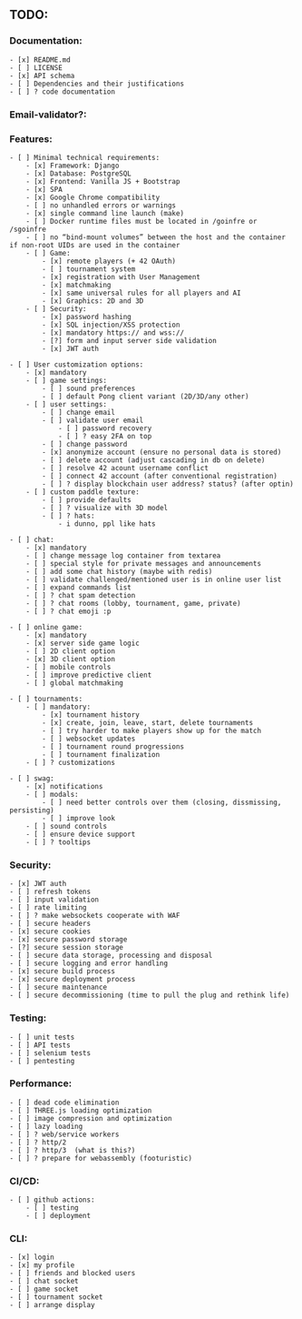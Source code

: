 ## TODO:

### Documentation:
	- [x] README.md
	- [ ] LICENSE
	- [x] API schema
	- [ ] Dependencies and their justifications
	- [ ] ? code documentation

###  Email-validator?:

### Features:
	- [ ] Minimal technical requirements:
		- [x] Framework: Django
		- [x] Database: PostgreSQL
		- [x] Frontend: Vanilla JS + Bootstrap
		- [x] SPA
		- [x] Google Chrome compatibility
		- [ ] no unhandled errors or warnings
		- [x] single command line launch (make)
		- [ ] Docker runtime files must be located in /goinfre or /sgoinfre
		- [ ] no “bind-mount volumes” between the host and the container if non-root UIDs are used in the container
		- [ ] Game:
			- [x] remote players (+ 42 OAuth)
			- [ ] tournament system
			- [x] registration with User Management
			- [x] matchmaking
			- [x] same universal rules for all players and AI
			- [x] Graphics: 2D and 3D
		- [ ] Security:
			- [x] password hashing
			- [x] SQL injection/XSS protection
			- [x] mandatory https:// and wss://
			- [?] form and input server side validation
			- [x] JWT auth

	- [ ] User customization options:
		- [x] mandatory
		- [ ] game settings:
			- [ ] sound preferences
			- [ ] default Pong client variant (2D/3D/any other)
		- [ ] user settings:
			- [ ] change email
			- [ ] validate user email
				- [ ] password recovery
				- [ ] ? easy 2FA on top
			- [ ] change password
			- [x] anonymize account (ensure no personal data is stored)
			- [ ] delete account (adjust cascading in db on delete)
			- [ ] resolve 42 acount username conflict
			- [ ] connect 42 account (after conventional registration)
			- [ ] ? display blockchain user address? status? (after optin)
		- [ ] custom paddle texture:
			- [ ] provide defaults
			- [ ] ? visualize with 3D model
			- [ ] ? hats:
				- i dunno, ppl like hats

	- [ ] chat:
		- [x] mandatory
		- [ ] change message log container from textarea
		- [ ] special style for private messages and announcements
		- [ ] add some chat history (maybe with redis)
		- [ ] validate challenged/mentioned user is in online user list
		- [ ] expand commands list
		- [ ] ? chat spam detection
		- [ ] ? chat rooms (lobby, tournament, game, private)
		- [ ] ? chat emoji :p

	- [ ] online game:
		- [x] mandatory
		- [x] server side game logic
		- [ ] 2D client option
		- [x] 3D client option
		- [ ] mobile controls
		- [ ] improve predictive client
		- [ ] global matchmaking

	- [ ] tournaments:
		- [ ] mandatory:
			- [x] tournament history
			- [x] create, join, leave, start, delete tournaments
			- [ ] try harder to make players show up for the match
			- [ ] websocket updates
			- [ ] tournament round progressions
			- [ ] tournament finalization
		- [ ] ? customizations

	- [ ] swag:
		- [x] notifications
		- [ ] modals:
			- [ ] need better controls over them (closing, dissmissing, persisting)
			- [ ] improve look
		- [ ] sound controls
		- [ ] ensure device support
		- [ ] ? tooltips

### Security:
	- [x] JWT auth
	- [ ] refresh tokens
	- [ ] input validation
	- [ ] rate limiting
	- [ ] ? make websockets cooperate with WAF
	- [ ] secure headers
	- [x] secure cookies
	- [x] secure password storage
	- [?] secure session storage
	- [ ] secure data storage, processing and disposal
	- [ ] secure logging and error handling
	- [x] secure build process
	- [x] secure deployment process
	- [ ] secure maintenance
	- [ ] secure decommissioning (time to pull the plug and rethink life)

### Testing:
	- [ ] unit tests
	- [ ] API tests
	- [ ] selenium tests
	- [ ] pentesting

### Performance:
	- [ ] dead code elimination
	- [ ] THREE.js loading optimization
	- [ ] image compression and optimization
	- [ ] lazy loading
	- [ ] ? web/service workers
	- [ ] ? http/2
	- [ ] ? http/3  (what is this?)
	- [ ] ? prepare for webassembly (footuristic)

### CI/CD:
	- [ ] github actions:
		- [ ] testing
		- [ ] deployment

### CLI:
	- [x] login
	- [x] my profile
	- [ ] friends and blocked users
	- [ ] chat socket
	- [ ] game socket
	- [ ] tournament socket
	- [ ] arrange display
